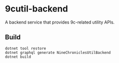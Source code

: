 # 9cutil-backend
A backend service that provides 9c-related utility APIs.

## Build

```
dotnet tool restore
dotnet graphql generate NineChroniclesUtilBackend
dotnet build
```
